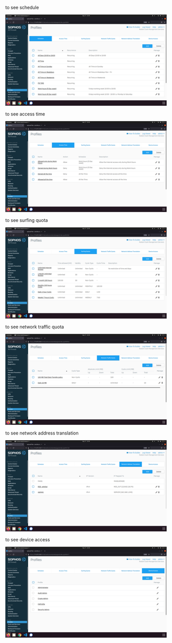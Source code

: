 to see schedule 

![](_1.png)

to see access time

![](_2.png)

to see surfing quota

![](_3.png)

to see network traffic quota

![](_4.png)

to see network address translation

![](_5.png)

to see device access

![](_6.png)

